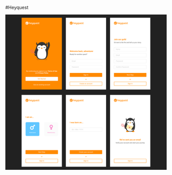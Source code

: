 #Heyquest

![My UI for Heyquest](https://github.com/CristianDejica00/Projects/blob/master/Android(Kotlin)%20Form%20Registration%20&%20Login/Heyquest_UI.png?raw=true)

